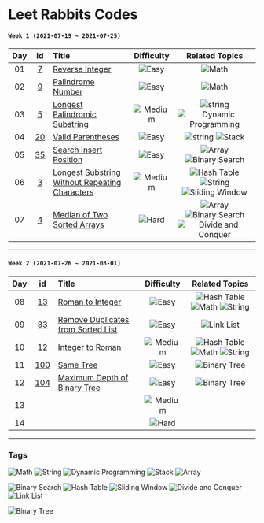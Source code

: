 # Leet Rabbits Codes

#### `Week 1 (2021-07-19 ~ 2021-07-25)`

[7]: https://leetcode.com/problems/reverse-integer/
[9]: https://leetcode.com/problems/palindrome-number/
[5]: https://leetcode.com/problems/palindrome-number/
[20]: https://leetcode.com/problems/valid-parentheses/
[35]: https://leetcode.com/problems/search-insert-position/
[3]: https://leetcode.com/problems/longest-substring-without-repeating-characters/
[4]: https://leetcode.com/problems/median-of-two-sorted-arrays/

|Day|id|Title|Difficulty|Related Topics|
|:--:|:--:|:--|:--:|:--:|
|01|[7][7]|[Reverse Integer](./2021-07-19%20(day1))|![Easy][easy]|![Math][math]|
|02|[9][9]|[Palindrome Number](./2021-07-20%20(day2))|![Easy][easy]|![Math][math]|
|03|[5][5]|[Longest Palindromic Substring](./2021-07-21%20(day3))|![Medium][medium]|![string][string] ![Dynamic Programming][dynamic-programming]|
|04|[20][20]|[Valid Parentheses](./2021-07-22%20(day4))|![Easy][easy]|![string][string] ![Stack][stack]|
|05|[35][35]|[Search Insert Position](./2021-07-23%20(day5))|![Easy][easy]|![Array][array] ![Binary Search][binary-search]|
|06|[3][3]|[Longest Substring Without Repeating Characters](./2021-07-24%20(day6))|![Medium][medium]|![Hash Table][hash-table] ![String][string] ![Sliding Window][sliding-window]|
|07|[4][4]|[Median of Two Sorted Arrays](./2021-07-25%20(day7))|![Hard][hard]|![Array][array] ![Binary Search][binary-search] ![Divide and Conquer][divide-and-conquer]|

---

#### `Week 2 (2021-07-26 ~ 2021-08-01)`

[13]: https://leetcode.com/problems/roman-to-integer/
[83]: https://leetcode.com/problems/remove-duplicates-from-sorted-list/
[12]: https://leetcode.com/problems/integer-to-roman/
[100]: https://leetcode.com/problems/same-tree/
[104]: https://leetcode.com/problems/maximum-depth-of-binary-tree/

|Day|id|Title|Difficulty|Related Topics|
|:--:|:--:|:--|:--:|:--:|
|08|[13][13]|[Roman to Integer](./2021-07-26%20(day8))|![Easy][easy]|![Hash Table][hash-table] ![Math][math] ![String][string]|
|09|[83][83]|[Remove Duplicates from Sorted List](./2021-07-27%20(day9))|![Easy][easy]|![Link List][link-list]|
|10|[12][12]|[Integer to Roman](./2021-07-28%20(day10))|![Medium][medium]|![Hash Table][hash-table] ![Math][math] ![String][string]|
|11|[100][100]|[Same Tree](./2021-07-29%20(day11))|![Easy][easy]|![Binary Tree][binary-tree]|
|12|[104][104]|[Maximum Depth of Binary Tree](./2021-07-30%20(day12))|![Easy][easy]|![Binary Tree][binary-tree]|
|13||[](./2021-07-31%20(day13))|![Medium][medium]||
|14||[](./2021-08-01%20(day14))|![Hard][hard]||

---

[easy]: https://img.shields.io/badge/-Easy-brightgreen
[medium]: https://img.shields.io/badge/-Medium-orange
[hard]: https://img.shields.io/badge/-Hard-red

### Tags
[math]: https://img.shields.io/badge/-Math-FFCDD2
[string]: https://img.shields.io/badge/-String-F8BBD0
[dynamic-programming]: https://img.shields.io/badge/-Dynamic%20Programming-E1BEE7
[stack]: https://img.shields.io/badge/-Stack-D1C4E9
[array]: https://img.shields.io/badge/-Array-C5CAE9
[binary-search]: https://img.shields.io/badge/-Binary%20Search-BBDEFB
[hash-table]: https://img.shields.io/badge/-Hash%20Table-B3E5FC
[sliding-window]: https://img.shields.io/badge/-Sliding%20Window-B2EBF2
[divide-and-conquer]: https://img.shields.io/badge/-Divide%20and%20Conquer-B2DFDB
[link-list]: https://img.shields.io/badge/-Link%20List-C8E6C9
[binary-tree]: https://img.shields.io/badge/-Binary%20Tree-DCEDC8

![Math][math]
![String][string]
![Dynamic Programming][dynamic-programming]
![Stack][stack]
![Array][array]

![Binary Search][binary-search]
![Hash Table][hash-table]
![Sliding Window][sliding-window]
![Divide and Conquer][divide-and-conquer]
![Link List][link-list]

![Binary Tree][binary-tree]